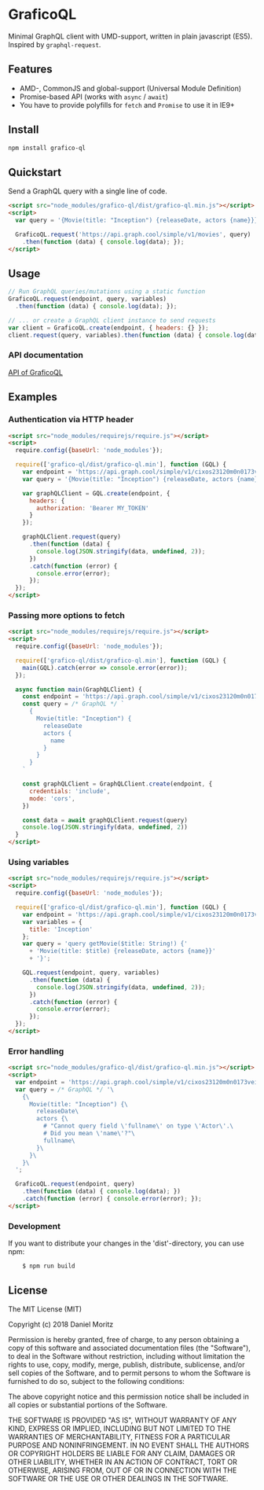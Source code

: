 # GraficoQL

Minimal GraphQL client with UMD-support, written in plain javascript (ES5).
Inspired by `graphql-request`.

## Features

- AMD-, CommonJS and global-support (Universal Module Definition)
- Promise-based API (works with `async` / `await`)
- You have to provide polyfills for `fetch` and `Promise` to use it in IE9+

## Install

```sh
npm install grafico-ql
```

## Quickstart

Send a GraphQL query with a single line of code.

```html
<script src="node_modules/grafico-ql/dist/grafico-ql.min.js"></script>
<script>
  var query = '{Movie(title: "Inception") {releaseDate, actors {name}}}';

  GraficoQL.request('https://api.graph.cool/simple/v1/movies', query)
    .then(function (data) { console.log(data); });
</script>
```

## Usage

```js
// Run GraphQL queries/mutations using a static function
GraficoQL.request(endpoint, query, variables)
  .then(function (data) { console.log(data); });

// ... or create a GraphQL client instance to send requests
var client = GraficoQL.create(endpoint, { headers: {} });
client.request(query, variables).then(function (data) { console.log(data); });
```

### API documentation
[API of GraficoQL](api.md)

## Examples

### Authentication via HTTP header

```html
<script src="node_modules/requirejs/require.js"></script>
<script>
  require.config({baseUrl: 'node_modules'});

  require(['grafico-ql/dist/grafico-ql.min'], function (GQL) {
    var endpoint = 'https://api.graph.cool/simple/v1/cixos23120m0n0173veiiwrjr';
    var query = '{Movie(title: "Inception") {releaseDate, actors {name}}}';

    var graphQLClient = GQL.create(endpoint, {
      headers: {
        authorization: 'Bearer MY_TOKEN'
      }
    });

    graphQLClient.request(query)
      .then(function (data) {
        console.log(JSON.stringify(data, undefined, 2));
      })
      .catch(function (error) {
        console.error(error);
      });
  });
</script>
```


### Passing more options to fetch

```html
<script src="node_modules/requirejs/require.js"></script>
<script>
  require.config({baseUrl: 'node_modules'});

  require(['grafico-ql/dist/grafico-ql.min'], function (GQL) {
    main(GQL).catch(error => console.error(error));
  });

  async function main(GraphQLClient) {
    const endpoint = 'https://api.graph.cool/simple/v1/cixos23120m0n0173veiiwrjr'
    const query = /* GraphQL */ `
      {
        Movie(title: "Inception") {
          releaseDate
          actors {
            name
          }
        }
      }
    `

    const graphQLClient = GraphQLClient.create(endpoint, {
      credentials: 'include',
      mode: 'cors',
    })

    const data = await graphQLClient.request(query)
    console.log(JSON.stringify(data, undefined, 2))
  }
</script>
```


### Using variables

```html
<script src="node_modules/requirejs/require.js"></script>
<script>
  require.config({baseUrl: 'node_modules'});

  require(['grafico-ql/dist/grafico-ql.min'], function (GQL) {
    var endpoint = 'https://api.graph.cool/simple/v1/cixos23120m0n0173veiiwrjr';
    var variables = {
      title: 'Inception'
    };
    var query = 'query getMovie($title: String!) {'
      + 'Movie(title: $title) {releaseDate, actors {name}}'
      + '}';

    GQL.request(endpoint, query, variables)
      .then(function (data) {
        console.log(JSON.stringify(data, undefined, 2));
      })
      .catch(function (error) {
        console.error(error);
      });
  });
</script>
```


### Error handling

```html
<script src="node_modules/grafico-ql/dist/grafico-ql.min.js"></script>
<script>
  var endpoint = 'https://api.graph.cool/simple/v1/cixos23120m0n0173veiiwrjr'
  var query = /* GraphQL */ '\
    {\
      Movie(title: "Inception") {\
        releaseDate\
        actors {\
          # "Cannot query field \'fullname\' on type \'Actor\'.\
          # Did you mean \'name\'?"\
          fullname\
        }\
      }\
    }\
  ';

  GraficoQL.request(endpoint, query)
    .then(function (data) { console.log(data); })
    .catch(function (error) { console.error(error); });
</script>
```


### Development

If you want to distribute your changes in the 'dist'-directory, you can use npm:

```shell
    $ npm run build
```


## License

The MIT License (MIT)

Copyright (c) 2018 Daniel Moritz

Permission is hereby granted, free of charge, to any person obtaining a copy of
this software and associated documentation files (the "Software"), to deal in
the Software without restriction, including without limitation the rights to
use, copy, modify, merge, publish, distribute, sublicense, and/or sell copies of
the Software, and to permit persons to whom the Software is furnished to do so,
subject to the following conditions:

The above copyright notice and this permission notice shall be included in all
copies or substantial portions of the Software.

THE SOFTWARE IS PROVIDED "AS IS", WITHOUT WARRANTY OF ANY KIND, EXPRESS OR
IMPLIED, INCLUDING BUT NOT LIMITED TO THE WARRANTIES OF MERCHANTABILITY, FITNESS
FOR A PARTICULAR PURPOSE AND NONINFRINGEMENT. IN NO EVENT SHALL THE AUTHORS OR
COPYRIGHT HOLDERS BE LIABLE FOR ANY CLAIM, DAMAGES OR OTHER LIABILITY, WHETHER
IN AN ACTION OF CONTRACT, TORT OR OTHERWISE, ARISING FROM, OUT OF OR IN
CONNECTION WITH THE SOFTWARE OR THE USE OR OTHER DEALINGS IN THE SOFTWARE.
